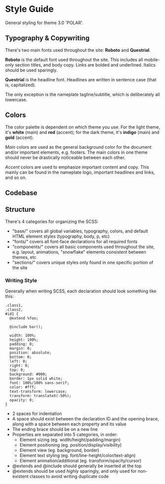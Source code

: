 # Style Guide

General styling for theme 3.0 'POLAR'.


## Typography & Copywriting
There's two main fonts used throughout the site: __Roboto__ and __Questrial__.

__Roboto__ is the default font used throughout the site. This includes all mobile-only section titles, and body copy. Links are bolded and underlined. Italics should be used sparingly.

__Questrial__ is the headline font. Headlines are written in sentence case (that is, capitalized).

The only exception is the nameplate tagline/subtitle, which is deliberately all lowercase.


## Colors

The color palette is dependent on which theme you use. For the light theme, it's __white__ (main) and __red__ (accent); for the dark theme, it's __indigo__ (main) and __gold__ (accent).

_Main_ colors are used as the general background color for the document and/or important elements, e.g. footers. The main colors in one theme should never be drastically noticeable between each other.

_Accent_ colors are used to emphasize important content and copy. This mainly can be found in the nameplate logo, important headlines and links, and so on.


## Codebase

## Structure
There's 4 categories for organizing the SCSS:
- "base/" covers all global variables, typography, colors, and default HTML element styles (typography, body, p, etc)
- "fonts/" covers all font-face declarations for all required fonts
- "components/" covers all basic components used throughout the site, e.g. layout, animations, "snowflake" elements consistent between themes, etc
- "sections/" covers unique styles only found in one specific portion of the site

### Writing Style
Generally when writing SCSS, each declaration should look something like this:
```
.class1,
.class2,
#id1 {
  @extend %foo;

  @include bar();

  width: 100%;
  height: 100%;
  padding: 0;
  margin: 0;
  position: absolute;
  bottom: 0;
  left: 0;
  right: 0;
  top: 0;
  background: #000;
  border: 1px solid white;
  font: 100%/100% sans-serif;
  color: #fff;
  text-transform: lowercase;
  transform: translateX(-50%);
  opacity: 0;
}
```

- 2 spaces for indentation
- A space should exist between the declaration ID and the opening brace, along with a space between each property and its value
- The ending brace should be on a new line
- Properties are separated into 5 categories, in order:
    - Element sizing (eg. width/height/padding/margin)
    - Element positioning (eg. position/display/visibility)
    - Element view (eg. background, border)
    - Element text styling (eg. font/line-height/color/text-align)
    - Element animation/additional (eg. transform/opacity/cursor)
- @extends and @include should generally be inserted at the top
- @extends should be used _highly_ sparingly, and only used for non-existent classes to avoid writing duplicate code

